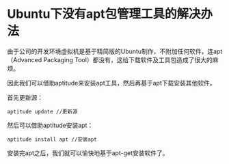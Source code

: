 # Ubuntu下没有apt包管理工具的解决办法

由于公司的开发环境虚拟机是基于精简版的Ubuntu制作，不附加任何软件，连apt（Advanced Packaging Tool）都没有，这给下载软件及工具包造成了很大的麻烦。

因此我们可以借助aptitude来安装apt工具，然后再基于apt下载安装其他软件。

首先更新源：

```shell
aptitude update //更新源
```

然后可以借助aptitude安装apt：

```shell
aptitude install apt //安装apt
```

安装完apt之后，我们就可以愉快地基于apt-get安装软件了。